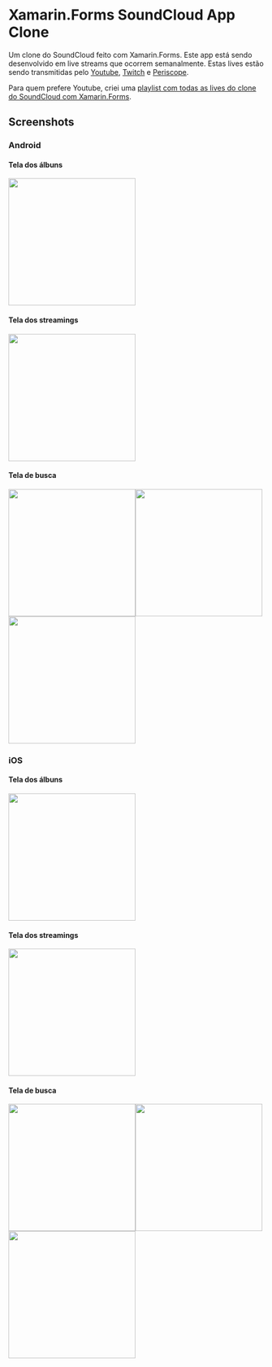 # Xamarin.Forms SoundCloud App Clone

Um clone do SoundCloud feito com Xamarin.Forms. Este app está sendo desenvolvido em live streams que ocorrem semanalmente. Estas lives estão sendo transmitidas pelo [Youtube](https://www.youtube.com/channel/UCD_Cgiqajwi-u-n3lYvp8Ig), [Twitch](https://www.twitch.tv/ionixjunior) e [Periscope](https://www.periscope.tv/ionixjunior).

Para quem prefere Youtube, criei uma [playlist com todas as lives do clone do SoundCloud com Xamarin.Forms](https://www.youtube.com/playlist?list=PL6M6J_6V_um8IzRN4lgRUEWrPWC6iQfiq).

## Screenshots

### Android

#### Tela dos álbuns
<kbd><img width="250" src="art/android_home_1.png" /></kbd>

#### Tela dos streamings
<kbd><img width="250" src="art/android_stream_1.png" /></kbd>

#### Tela de busca
<kbd><img width="250" src="art/android_search_1.png" /></kbd><kbd><img width="250" src="art/android_search_2.png" /></kbd><kbd><img width="250" src="art/android_search_3.png" /></kbd>

### iOS

#### Tela dos álbuns
<kbd><img width="250" src="art/ios_home_1.png" /></kbd>

#### Tela dos streamings
<kbd><img width="250" src="art/ios_stream_1.png" /></kbd>

#### Tela de busca
<kbd><img width="250" src="art/ios_search_1.png" /></kbd><kbd><img width="250" src="art/ios_search_2.png" /></kbd><kbd><img width="250" src="art/ios_search_3.png" /></kbd>